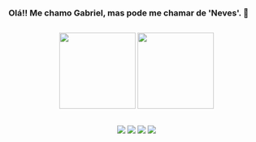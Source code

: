 ### Olá!! Me chamo Gabriel, mas pode me chamar de 'Neves'. 🥶
##

<div align="center">
  <div>
  <img height="150em" src="https://github-readme-stats.vercel.app/api?username=nevessgabriel&count_private=true&show_icons=true&theme=midnight-purple" />
  <img height="150em" src="https://github-readme-stats.vercel.app/api/top-langs/?username=nevessgabriel&layout=compact&theme=midnight-purple" />
</div>


##

<div align="center">
  <a href="https://www.instagram.com/nevessgabriel/" target="_blank"><img src="https://img.shields.io/badge/-Instagram-%23E4405F?style=for-the-badge&logo=instagram&logoColor=white" target="_blank"></a> 
  <a href = "mailto:gabrielnacosta@outlook.com"><img src="https://img.shields.io/badge/Microsoft_Outlook-0078D4?style=for-the-badge&logo=microsoft-outlook&logoColor=white" target="_blank"></a>
  <a href="https://www.linkedin.com/in/gabrielnevesalves/" target="_blank"><img src="https://img.shields.io/badge/-LinkedIn-%230077B5?style=for-the-badge&logo=linkedin&logoColor=white" target="_blank"></a> 
  <a href="https://open.spotify.com/user/x5y8epyv9dxvhit8szyhg05r7?si=79deff40363a475a" target="_blank"><img src="https://img.shields.io/badge/Spotify-1ED760?style=for-the-badge&logo=spotify&logoColor=white" target="_blank"></a>
